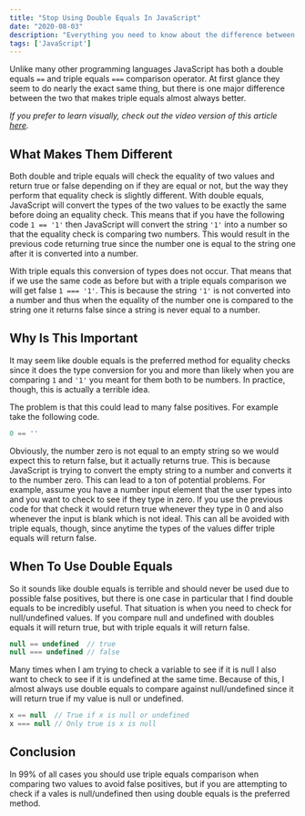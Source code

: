 ```yaml
---
title: "Stop Using Double Equals In JavaScript"
date: "2020-08-03"
description: "Everything you need to know about the difference between double and triple equals in JavaScript."
tags: ['JavaScript']
---
```


Unlike many other programming languages JavaScript has both a double equals `==` and triple equals `===` comparison operator. At first glance they seem to do nearly the exact same thing, but there is one major difference between the two that makes triple equals almost always better.

*If you prefer to learn visually, check out the video version of this article [here](https://youtu.be/C5ZVC4HHgIg).*

## What Makes Them Different

Both double and triple equals will check the equality of two values and return true or false depending on if they are equal or not, but the way they perform that equality check is slightly different. With double equals, JavaScript will convert the types of the two values to be exactly the same before doing an equality check. This means that if you have the following code `1 == '1'` then JavaScript will convert the string `'1'` into a number so that the equality check is comparing two numbers. This would result in the previous code returning true since the number one is equal to the string one after it is converted into a number.

With triple equals this conversion of types does not occur. That means that if we use the same code as before but with a triple equals comparison we will get false `1 === '1'`. This is because the string `'1'` is not converted into a number and thus when the equality of the number one is compared to the string one it returns false since a string is never equal to a number.

## Why Is This Important

It may seem like double equals is the preferred method for equality checks since it does the type conversion for you and more than likely when you are comparing `1` and `'1'` you meant for them both to be numbers. In practice, though, this is actually a terrible idea.

The problem is that this could lead to many false positives. For example take the following code.
```js
0 == ''
```
Obviously, the number zero is not equal to an empty string so we would expect this to return false, but it actually returns true. This is because JavaScript is trying to convert the empty string to a number and converts it to the number zero. This can lead to a ton of potential problems. For example, assume you have a number input element that the user types into and you want to check to see if they type in zero. If you use the previous code for that check it would return true whenever they type in 0 and also whenever the input is blank which is not ideal. This can all be avoided with triple equals, though, since anytime the types of the values differ triple equals will return false.

## When To Use Double Equals

So it sounds like double equals is terrible and should never be used due to possible false positives, but there is one case in particular that I find double equals to be incredibly useful. That situation is when you need to check for null/undefined values. If you compare null and undefined with doubles equals it will return true, but with triple equals it will return false.
```js
null == undefined  // true
null === undefined // false
```
Many times when I am trying to check a variable to see if it is null I also want to check to see if it is undefined at the same time. Because of this, I almost always use double equals to compare against null/undefined since it will return true if my value is null or undefined.
```js
x == null  // True if x is null or undefined
x === null // Only true is x is null
```

## Conclusion

In 99% of all cases you should use triple equals comparison when comparing two values to avoid false positives, but if you are attempting to check if a vales is null/undefined then using double equals is the preferred method.